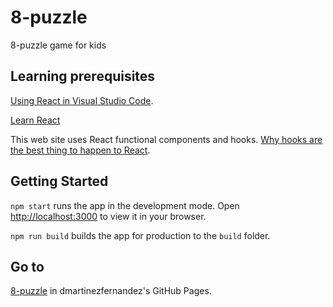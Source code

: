 # 8-puzzle

8-puzzle game for kids

## Learning prerequisites

[Using React in Visual Studio Code](https://code.visualstudio.com/docs/nodejs/reactjs-tutorial).

[Learn React](https://reactjs.org/)

This web site uses React functional components and hooks. [Why hooks are the best thing to happen to React](https://stackoverflow.blog/2021/10/20/why-hooks-are-the-best-thing-to-happen-to-react/).


## Getting Started

`npm start` runs the app in the development mode. Open [http://localhost:3000](http://localhost:3000) to view it in your browser.

`npm run build` builds the app for production to the `build` folder.


## Go to

[8-puzzle](https://dmartinezfernandez.github.io/8-puzzle/) in dmartinezfernandez's GitHub Pages.
